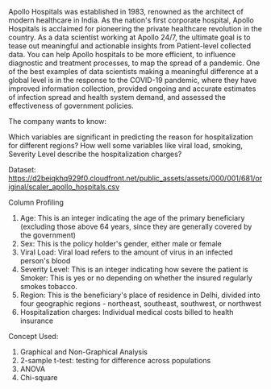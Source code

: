Apollo Hospitals was established in 1983, renowned as the architect of modern healthcare in India. As the nation's first corporate hospital, Apollo Hospitals is acclaimed for pioneering the private healthcare revolution in the country. As a data scientist working at Apollo 24/7, the ultimate goal is to tease out meaningful and actionable insights from Patient-level collected data. You can help Apollo hospitals to be more efficient, to influence diagnostic and treatment processes, to map the spread of a pandemic. One of the best examples of data scientists making a meaningful difference at a global level is in the response to the COVID-19 pandemic, where they have improved information collection, provided ongoing and accurate estimates of infection spread and health system demand, and assessed the effectiveness of government policies.

The company wants to know:

Which variables are significant in predicting the reason for hospitalization for different regions?
How well some variables like viral load, smoking, Severity Level describe the hospitalization charges?

Dataset: https://d2beiqkhq929f0.cloudfront.net/public_assets/assets/000/001/681/original/scaler_apollo_hospitals.csv

Column Profiling

1. Age: This is an integer indicating the age of the primary beneficiary (excluding those above 64 years, since they are generally covered by the government)
2. Sex: This is the policy holder's gender, either male or female
3. Viral Load: Viral load refers to the amount of virus in an infected person's blood
4. Severity Level: This is an integer indicating how severe the patient is Smoker: This is yes or no depending on whether the insured regularly smokes tobacco.
5. Region: This is the beneficiary's place of residence in Delhi, divided into four geographic regions - northeast, southeast, southwest, or northwest
6. Hospitalization charges: Individual medical costs billed to health insurance

Concept Used:
1) Graphical and Non-Graphical Analysis
2) 2-sample t-test: testing for difference across populations
3) ANOVA
4) Chi-square
